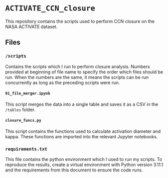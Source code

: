 # `ACTIVATE_CCN_closure`

This repository contains the scripts used to perform CCN closure on the NASA ACTIVATE dataset.

## Files

### `/scripts`

Contains the scripts which I run to perform closure analysis. Numbers provided at beginning of file name to specify the order which files should be run. When the numbers are the same, it means the scripts can be run concurrently as long as the preceding scripts were run.

#### `01_file_merger.ipynb`

This script merges the data into a single table and saves it as a CSV in the `/tables` folder.

#### `closure_funcs.py`

This script contains the functions used to calculate activation diameter and kappa. These functions are imported into the relevant Jupyter notebooks.

### `requirements.txt`

This file contains the python environment which I used to run my scripts. To reproduce the results, create a virtual environment with Python version 3.11.1 and the requirements from this document to ensure the code runs.